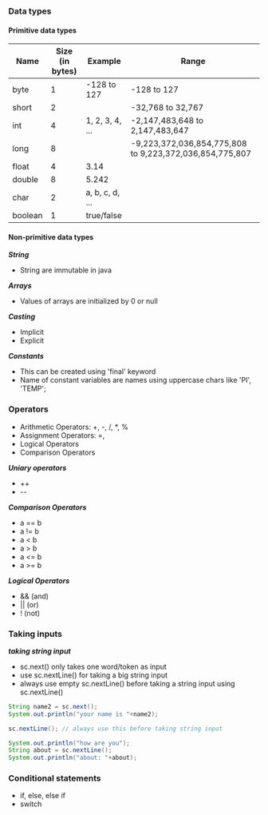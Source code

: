 ### Data types
#### Primitive data types
| Name     | Size (in bytes) | Example         | Range          |
|----------|-----------------|-----------------|----------------|
| byte     | 1               | -128 to 127     | -128 to 127    |
| short    | 2               |                 | -32,768 to 32,767 |
| int      | 4               | 1, 2, 3, 4, ... | -2,147,483,648 to 2,147,483,647 |
| long     | 8               |                 | -9,223,372,036,854,775,808 to 9,223,372,036,854,775,807 |
| float    | 4               | 3.14            |  |
| double   | 8               | 5.242           |  |
| char     | 2               | a, b, c, d, ... |  |
| boolean  | 1               | true/false      |  |

#### Non-primitive data types
***String***
* String are immutable in java

***Arrays***
* Values of arrays are initialized by 0 or null

***Casting***
* Implicit
* Explicit

***Constants***
* This can be created using 'final' keyword
* Name of constant variables are names using uppercase chars like 'PI', 'TEMP';


### Operators
* Arithmetic Operators: +, -, /, *, %
* Assignment Operators: =, 
* Logical Operators
* Comparison Operators

***Uniary operators***
* ++
* --

***Comparison Operators***
* a == b
* a != b
* a < b
* a > b
* a <= b
* a >= b

***Logical Operators***
* && (and)
* || (or)
* ! (not)

### Taking inputs
***taking string input***
* sc.next() only takes one word/token as input
* use sc.nextLine() for taking a big string input
* always use empty sc.nextLine() before taking a string input using sc.nextLine()
```java
String name2 = sc.next();
System.out.println("your name is "+name2);

sc.nextLine(); // always use this before taking string input

System.out.println("how are you");
String about = sc.nextLine();
System.out.println("about: "+about);
```

### Conditional statements
* if, else, else if
* switch


